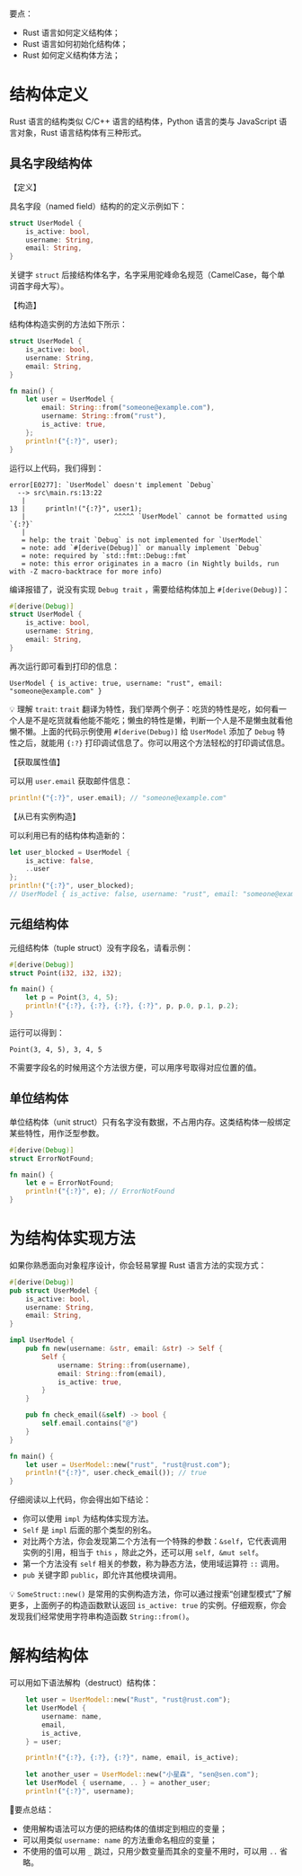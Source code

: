 ​                                                                                                                                                                                                                                                                                                                                                                                                                                                                                                                                                                                                                                                          

要点：

- Rust 语言如何定义结构体；
- Rust 语言如何初始化结构体；
- Rust 如何定义结构体方法；



# 结构体定义

Rust 语言的结构类似 C/C++ 语言的结构体，Python 语言的类与 JavaScript 语言对象，Rust 语言结构体有三种形式。

## 具名字段结构体

【定义】

具名字段（named field）结构的的定义示例如下：

```rust
struct UserModel {
    is_active: bool,
    username: String,
    email: String,
}
```

关键字 `struct` 后接结构体名字，名字采用驼峰命名规范（CamelCase，每个单词首字母大写）。

【构造】

结构体构造实例的方法如下所示：

```rust
struct UserModel {
    is_active: bool,
    username: String,
    email: String,
}

fn main() {
    let user = UserModel {
        email: String::from("someone@example.com"),
        username: String::from("rust"),
        is_active: true,
    };
    println!("{:?}", user);
}
```

运行以上代码，我们得到：

```shell
error[E0277]: `UserModel` doesn't implement `Debug`
  --> src\main.rs:13:22
   |
13 |     println!("{:?}", user1);
   |                      ^^^^^ `UserModel` cannot be formatted using `{:?}`
   |
   = help: the trait `Debug` is not implemented for `UserModel`
   = note: add `#[derive(Debug)]` or manually implement `Debug`
   = note: required by `std::fmt::Debug::fmt`
   = note: this error originates in a macro (in Nightly builds, run with -Z macro-backtrace for more info)
```

编译报错了，说没有实现 `Debug trait` ，需要给结构体加上  `#[derive(Debug)]`：

```rust
#[derive(Debug)]
struct UserModel {
    is_active: bool,
    username: String,
    email: String,
}
```

再次运行即可看到打印的信息：

```shell
UserModel { is_active: true, username: "rust", email: "someone@example.com" }
```

💡 理解 `trait`:  `trait` 翻译为特性，我们举两个例子：吃货的特性是吃，如何看一个人是不是吃货就看他能不能吃；懒虫的特性是懒，判断一个人是不是懒虫就看他懒不懒。上面的代码示例使用 `#[derive(Debug)]` 给 `UserModel` 添加了 `Debug` 特性之后，就能用 `{:?}` 打印调试信息了。你可以用这个方法轻松的打印调试信息。

【获取属性值】

可以用 `user.email` 获取邮件信息：

```rust
println!("{:?}", user.email); // "someone@example.com"
```

【从已有实例构造】

可以利用已有的结构体构造新的：

```rust
let user_blocked = UserModel {
    is_active: false,
    ..user
};
println!("{:?}", user_blocked); 
// UserModel { is_active: false, username: "rust", email: "someone@example.com" }
```



## 元组结构体

元组结构体（tuple struct）没有字段名，请看示例：

```rust
#[derive(Debug)]
struct Point(i32, i32, i32);

fn main() {
    let p = Point(3, 4, 5);
    println!("{:?}, {:?}, {:?}, {:?}", p, p.0, p.1, p.2);
}
```

运行可以得到：

```shell
Point(3, 4, 5), 3, 4, 5
```

不需要字段名的时候用这个方法很方便，可以用序号取得对应位置的值。



## 单位结构体

单位结构体（unit struct）只有名字没有数据，不占用内存。这类结构体一般绑定某些特性，用作泛型参数。

```rust
#[derive(Debug)]
struct ErrorNotFound;

fn main() {
    let e = ErrorNotFound;
    println!("{:?}", e); // ErrorNotFound
}
```



# 为结构体实现方法

如果你熟悉面向对象程序设计，你会轻易掌握 Rust 语言方法的实现方式：

```rust
#[derive(Debug)]
pub struct UserModel {
    is_active: bool,
    username: String,
    email: String,
}

impl UserModel {
    pub fn new(username: &str, email: &str) -> Self {
        Self {
            username: String::from(username),
            email: String::from(email),
            is_active: true,
        }
    }

    pub fn check_email(&self) -> bool {
        self.email.contains("@")
    }
}

fn main() {
    let user = UserModel::new("rust", "rust@rust.com");
    println!("{:?}", user.check_email()); // true
}
```

仔细阅读以上代码，你会得出如下结论：

- 你可以使用  `impl` 为结构体实现方法。
- `Self` 是 `impl` 后面的那个类型的别名。
- 对比两个方法，你会发现第二个方法有一个特殊的参数：`&self`，它代表调用实例的引用，相当于 `this` ，除此之外，还可以用 `self, &mut self`。
- 第一个方法没有 `self` 相关的参数，称为静态方法，使用域运算符 `::` 调用。
- `pub` 关键字即 `public`，即允许其他模块调用。

💡 `SomeStruct::new()` 是常用的实例构造方法，你可以通过搜索“创建型模式”了解更多，上面例子的构造函数默认返回 `is_active: true`  的实例。仔细观察，你会发现我们经常使用字符串构造函数 `String::from()`。



# 解构结构体

可以用如下语法解构（destruct）结构体：

```rust
    let user = UserModel::new("Rust", "rust@rust.com");
    let UserModel {
        username: name,
        email,
        is_active,
    } = user;

    println!("{:?}, {:?}, {:?}", name, email, is_active);
		
    let another_user = UserModel::new("小星森", "sen@sen.com");
    let UserModel { username, .. } = another_user;
    println!("{:?}", username);
```

📝要点总结：

- 使用解构语法可以方便的把结构体的值绑定到相应的变量；
- 可以用类似 `username: name` 的方法重命名相应的变量；
- 不使用的值可以用 `_` 跳过，只用少数变量而其余的变量不用时，可以用 `..` 省略。


